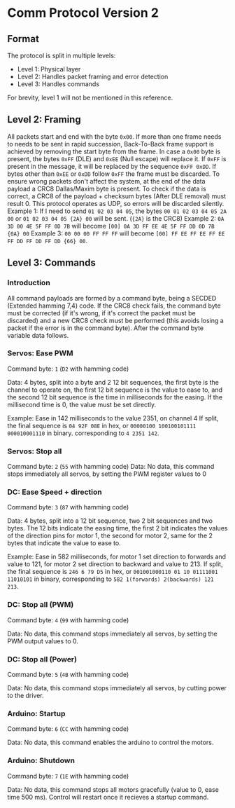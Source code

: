 # Comm Protocol Version 2
## Format
The protocol is split in multiple levels:
- Level 1: Physical layer
- Level 2: Handles packet framing and error detection
- Level 3: Handles commands

For brevity, level 1 will not be mentioned in this reference.
## Level 2: Framing
All packets start and end with the byte `0x00`.  If more than one frame needs to needs to be sent in rapid succession, Back-To-Back frame support is achieved by removing the start byte from the frame. In case a `0x00` byte is present, the bytes `0xFF` (DLE) and `0xEE` (Null escape) will replace it. If `0xFF` is present in the message, it will be replaced by the sequence `0xFF 0xDD`. If bytes other than `0xEE` or `0xDD` follow `0xFF` the frame must be discarded. To ensure wrong packets don't affect the system, at the end of the data payload a CRC8 Dallas/Maxim byte is present. To check if the data is correct, a CRC8 of the payload + checksum bytes (After DLE removal) must result 0. This protocol operates as UDP, so errors will be discarded silently.
Example 1:
If I need to send `01 02 03 04 05`, the bytes `00 01 02 03 04 05 2A 00`  or `01 02 03 04 05 {2A} 00` will be sent. (`{2A}` is the  CRC8)
Example 2:
`0A 3D 00 4E 5F FF 0D 7B` will become `[00] 0A 3D FF EE 4E 5F FF DD 0D 7B {0A} 00`
Example 3:
`00 00 00 FF FF FF` will become `[00] FF EE FF EE FF EE FF DD FF DD FF DD {66} 00`.

## Level 3: Commands
### Introduction
All command payloads are formed by a command byte, being a SECDED (Extended hamming 7,4) code. If the CRC8 check fails, the command byte must be corrected (if it's wrong, if it's correct the packet must be discarded) and a new CRC8 check must be performed (this avoids losing a packet if the error is in the command byte). After the command byte variable data follows.
### Servos: Ease PWM
Command byte: `1` (`D2` with hamming code)

Data: 4 bytes, split into a byte and 2 12 bit sequences, the first byte is the channel to operate on, the first 12 bit sequence is the value to ease to, and the second 12 bit sequence is the time in milliseconds for the easing. If the millisecond time is 0, the value must be set directly.

Example: Ease in 142 milliseconds to the value 2351, on channel 4
If split, the final sequence is `04 92F 08E` in hex, or `00000100 100100101111 000010001110` in binary. corresponding to `4 2351 142`.
### Servos: Stop all
Command byte: `2` (`55` with hamming code)
Data: No data, this command stops immediately all servos, by setting the PWM register values to 0
### DC: Ease Speed + direction
Command byte: `3` (`87` with hamming code)

Data: 4 bytes, split into a 12 bit sequence, two 2 bit sequences and two bytes.
The 12 bits indicate the easing time, the first 2 bit indicates the values of the direction pins for motor 1, the second for motor 2, same for the 2 bytes that indicate the value to ease to.

Example: Ease in 582 milliseconds, for motor 1 set direction to forwards and value to 121, for motor 2 set direction to backward and value to 213. If split, the final sequence is `246 6 79 D5` in hex, or `001001000110 01 10 01111001 11010101` in binary, corresponding to `582 1(forwards) 2(backwards) 121 213`.
### DC: Stop all (PWM)
Command byte: `4` (`99` with hamming code)

Data: No data, this command stops immediately all servos, by setting the PWM output values to 0.
### DC: Stop all (Power)
Command byte: `5` (`4B` with hamming code)

Data: No data, this command stops immediately all servos, by cutting power to the driver.
### Arduino: Startup
Command byte: `6` (`CC` with hamming code)

Data: No data, this command enables the arduino to control the motors.
### Arduino: Shutdown
Command byte: `7` (`1E` with hamming code)

Data: No data, this command stops all motors gracefully (value to 0, ease time 500 ms). Control will restart once it recieves a startup command.
